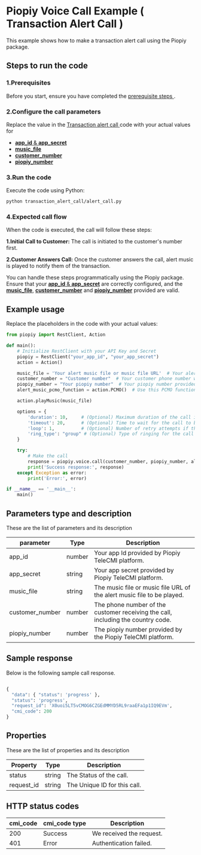 # Piopiy Voice Call Example ( Transaction Alert Call )

This example shows how to make a transaction alert call using the Piopiy package.

## Steps to run the code

### 1.Prerequisites

Before you start, ensure you have completed the [ prerequisite steps ](/README.md).

### 2.Configure the call parameters

Replace the value in the [ Transaction alert call ](/transaction_alert_call/alert_call.py) code with your actual values for

- [**app_id** & **app_secret**](https://github.com/telecmi/piopiy_python_example/blob/development/transaction_alert_call/alert_call.py#L5)
- [**music_file**](https://github.com/telecmi/piopiy_python_example/blob/development/transaction_alert_call/alert_call.py#L8)
- [**customer_number**](https://github.com/telecmi/piopiy_python_example/blob/development/transaction_alert_call/alert_call.py#L9)
- [**piopiy_number**](https://github.com/telecmi/piopiy_python_example/blob/development/transaction_alert_call/alert_call.py#L10)

### 3.Run the code

Execute the code using Python:

```bash
python transaction_alert_call/alert_call.py
```

### 4.Expected call flow

When the code is executed, the call will follow these steps:

**1.Initial Call to Customer:** The call is initiated to the customer's number first.

**2.Customer Answers Call:** Once the customer answers the call, alert music is played to notify them of the transaction.

You can handle these steps programmatically using the Piopiy package. Ensure that your [**app_id** & **app_secret**](https://github.com/telecmi/piopiy_python_example/blob/development/transaction_alert_call/alert_call.py#L5) are correctly configured, and the [**music_file**](https://github.com/telecmi/piopiy_python_example/blob/development/transaction_alert_call/alert_call.py#L8), [**customer_number**](https://github.com/telecmi/piopiy_python_example/blob/development/transaction_alert_call/alert_call.py#L9) and [**piopiy_number**](https://github.com/telecmi/piopiy_python_example/blob/development/transaction_alert_call/alert_call.py#L10) provided are valid.

## Example usage

Replace the placeholders in the code with your actual values:

```python
from piopiy import RestClient, Action

def main():
    # Initialize RestClient with your API Key and Secret
    piopiy = RestClient("your_app_id", "your_app_secret")
    action = Action()

    music_file = 'Your alert music file or music file URL'  # Your alert music file or music file URL
    customer_number = "Customer number"  # Your customer phone number with country code
    piopiy_number = "Your piopiy number"  # Your piopiy number provided by the Piopiy TeleCMI platform
    alert_music_pcmo_function = action.PCMO()  # Use this PCMO function to play your alert music

    action.playMusic(music_file)

    options = {
        'duration': 10,     # (Optional) Maximum duration of the call in seconds
        'timeout': 20,      # (Optional) Time to wait for the call to be answered
        'loop': 1,          # (Optional) Number of retry attempts if the call is not answered
        'ring_type': "group" # (Optional) Type of ringing for the call
    }

    try:
        # Make the call
        response = piopiy.voice.call(customer_number, piopiy_number, alert_music_pcmo_function, options)
        print('Success response:', response)
    except Exception as error:
        print('Error:', error)

if __name__ == '__main__':
    main()
```

## Parameters type and description

These are the list of parameters and its description

| parameter       | Type   | Description                                                                      |
| --------------- | ------ | -------------------------------------------------------------------------------- |
| app_id          | number | Your app Id provided by Piopiy TeleCMI platform.                                 |
| app_secret      | string | Your app secret provided by Piopiy TeleCMI platform.                             |
| music_file      | string | The music file or music file URL of the alert music file to be played.           |
| customer_number | number | The phone number of the customer receiving the call, including the country code. |
| piopiy_number   | number | The piopiy number provided by the Piopiy TeleCMI platform.                       |

## Sample response

Below is the following sample call response.

```python

{
  "data": { "status": 'progress' },
  "status": 'progress',
  "request_id": 'X0uoi5LT5vCMOG6CZGEdMMYD5RL9raaEFa1p1IQ9EVm',
  "cmi_code": 200
}

```

## Properties

These are the list of properties and its description

| Property   | Type   | Description                  |
| ---------- | ------ | ---------------------------- |
| status     | string | The Status of the call.      |
| request_id | string | The Unique ID for this call. |

## HTTP status codes

| cmi_code | cmi_code type | Description              |
| -------- | ------------- | ------------------------ |
| 200      | Success       | We received the request. |
| 401      | Error         | Authentication failed.   |
